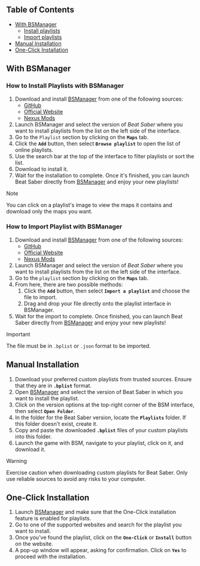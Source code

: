 ## Table of Contents

- [With BSManager](#with-bsmanager)
    - [Install playlists](#how-to-install-playlists-with-bsmanager)
    - [Import playlists](#how-to-import-playlist-with-bsmanager)
- [Manual Installation](#manual-installation)
- [One-Click Installation](#one-click-installation)

## With BSManager

### How to Install Playlists with BSManager  

1. Download and install [BSManager](https://www.bsmanager.io) from one of the following sources:  
    - [GitHub](https://github.com/Zagrios/bs-manager/releases/latest)
    - [Official Website](https://www.bsmanager.io)  
    - [Nexus Mods](https://www.nexusmods.com/beatsaber/mods/18?tab=files)
2. Launch BSManager and select the version of *Beat Saber* where you want to install playlists from the list on the left side of the interface.  
3. Go to the `Playlist` section by clicking on the __`Maps`__ tab.
4. Click the __`Add`__ button, then select __`Browse playlist`__ to open the list of online playlists.  
5. Use the search bar at the top of the interface to filter playlists or sort the list.  
6. Download to install it.
7. Wait for the installation to complete. Once it's finished, you can launch Beat Saber directly from [BSManager](https://www.bsmanager.io) and enjoy your new playlists!

> [!NOTE]  
> You can click on a playlist's image to view the maps it contains and download only the maps you want.

### How to Import Playlist with BSManager

1. Download and install [BSManager](https://www.bsmanager.io) from one of the following sources:  
    - [GitHub](https://github.com/Zagrios/bs-manager/releases/latest)
    - [Official Website](https://www.bsmanager.io)  
    - [Nexus Mods](https://www.nexusmods.com/beatsaber/mods/18?tab=files)
2. Launch BSManager and select the version of *Beat Saber* where you want to install playlists from the list on the left side of the interface.  
3. Go to the `playlist` section by clicking on the __`Maps`__ tab.  
4. From here, there are two possible methods:  
   1. Click the __`Add`__ button, then select __`Import a playlist`__ and choose the file to import.  
   2. Drag and drop your file directly onto the playlist interface in BSManager.  
5. Wait for the import to complete. Once finished, you can launch Beat Saber directly from [BSManager](https://www.bsmanager.io) and enjoy your new playlists!  

> [!Important]
> The file must be in `.bplist` or `.json` format to be imported.  

## Manual Installation

1. Download your preferred custom playlists from trusted sources. Ensure that they are in __`.bplist`__ format.
2. Open [BSManager](https://www.bsmanager.io) and select the version of Beat Saber in which you want to install the playlist.
3. Click on the version options at the top-right corner of the BSM interface, then select __`Open Folder`__.
4. In the folder for the Beat Saber version, locate the __`Playlists`__ folder. If this folder doesn't exist, create it.
5. Copy and paste the downloaded __`.bplist`__ files of your custom playlists into this folder.
6. Launch the game with BSM, navigate to your playlist, click on it, and download it.

> [!WARNING]  
> Exercise caution when downloading custom playlists for Beat Saber. Only use reliable sources to avoid any risks to your computer.

## One-Click Installation

1. Launch [BSManager](https://www.bsmanager.io) and make sure that the One-Click installation feature is enabled for playlists.
2. Go to one of the supported websites and search for the playlist you want to install.
3. Once you've found the playlist, click on the __`One-Click`__ or __`Install`__ button on the website.
4. A pop-up window will appear, asking for confirmation. Click on __`Yes`__ to proceed with the installation.
